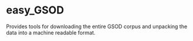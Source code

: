 # easy_GSOD
Provides tools for downloading the entire GSOD corpus and unpacking
the data into a machine readable format. 
